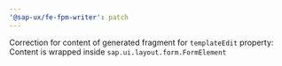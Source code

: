 ```yaml
---
'@sap-ux/fe-fpm-writer': patch
---
```


Correction for content of generated fragment for `templateEdit` property: Content is wrapped inside `sap.ui.layout.form.FormElement`
